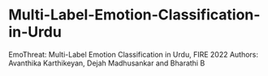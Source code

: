 # Multi-Label-Emotion-Classification-in-Urdu
EmoThreat: Multi-Label Emotion Classification in Urdu, FIRE 2022
Authors:  Avanthika Karthikeyan, Dejah Madhusankar and Bharathi B
